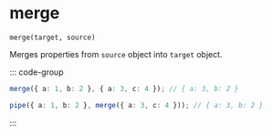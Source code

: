 # merge

`merge(target, source)`

Merges properties from `source` object into `target` object.

::: code-group

```ts [data-first]
merge({ a: 1, b: 2 }, { a: 3, c: 4 }); // { a: 3, b: 2 }
```

```ts [data-last]
pipe({ a: 1, b: 2 }, merge({ a: 3, c: 4 })); // { a: 3, b: 2 }
```

:::
